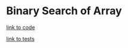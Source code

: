 # Binary Search of Array

[link to code](https://github.com/RomellPineda/data-structures-and-algorithms/blob/master/code401challenges/src/main/java/code401challenges/BinarySearch.java)

[link to tests](https://github.com/RomellPineda/data-structures-and-algorithms/blob/master/code401challenges/src/test/java/code401challenges/BinarySearchTest.java)
